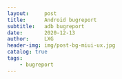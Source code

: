 ```yaml
---
layout:     post
title:      Android bugreport
subtitle:   adb bugreport
date:       2020-12-13
author:     LXG
header-img: img/post-bg-miui-ux.jpg
catalog: true
tags:
    - bugreport
---
```



